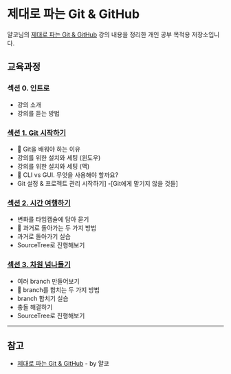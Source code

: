 # 제대로 파는 Git & GitHub

얄코님의 [제대로 파는 Git & GitHub](https://inf.run/FGN4) 강의 내용을 정리한 개인 공부 목적용 저장소입니다.

## 교육과정

### 섹션 0. 인트로
- 강의 소개
- 강의를 듣는 방법

### [섹션 1. Git 시작하기](https://github.com/minjeong-river/Git-practice/tree/main/01_Git%20%EC%8B%9C%EC%9E%91%ED%95%98%EA%B8%B0)
- 🐰 Git을 배워야 하는 이유
- 강의를 위한 설치와 세팅 (윈도우)
- 강의를 위한 설치와 세팅 (맥)
- 🐰 CLI vs GUI. 무엇을 사용해야 할까요?
- Git 설정 & 프로젝트 관리 시작하기]
-[Git에게 맡기지 않을 것들]

### [섹션 2. 시간 여행하기](https://github.com/minjeong-river/Git-practice/tree/main/02_%EC%8B%9C%EA%B0%84%20%EC%97%AC%ED%96%89%ED%95%98%EA%B8%B0)
- 변화를 타임캡슐에 담아 묻기
- 🐰 과거로 돌아가는 두 가지 방법
- 과거로 돌아가기 실습
- SourceTree로 진행해보기

### [섹션 3. 차원 넘나들기](https://github.com/minjeong-river/Git-practice/tree/main/03_%EC%B0%A8%EC%9B%90%20%EB%84%98%EB%82%98%EB%93%A4%EA%B8%B0)
- 여러 branch 만들어보기
- 🐰 branch를 합치는 두 가지 방법
- branch 합치기 실습
- 충돌 해결하기
- SourceTree로 진행해보기

---

## 참고

- [제대로 파는 Git & GitHub](https://inf.run/FGN4) - by 얄코